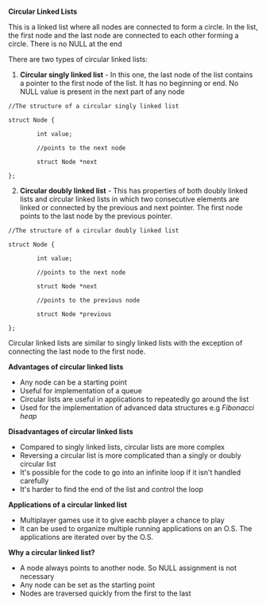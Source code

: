 **Circular Linked Lists**

This is a linked list where all nodes are connected to form a circle. In the list, the first node and the last node are connected to each other forming a circle. There is no NULL at the end

There are two types of circular linked lists:
1. **Circular singly linked list** - In this one, the last node of the list contains a pointer to the first node of the list. It has no beginning or end. No NULL value is present in the next part of any node

```
//The structure of a circular singly linked list

struct Node {

        int value;

        //points to the next node

        struct Node *next

};

```

2. **Circular doubly linked list** - This has properties of both doubly linked lists and circular linked lists in which two consecutive elements are linked or connected by the previous and next pointer. The first node points to the last node by the previous pointer.

```
//The structure of a circular doubly linked list

struct Node {

        int value;

        //points to the next node

        struct Node *next

        //points to the previous node

        struct Node *previous

};

```

Circular linked lists are similar to singly linked lists with the exception of connecting the last node to the first node.

**Advantages of circular linked lists**
- Any node can be a starting point
- Useful for implementation of a queue
- Circular lists are useful in applications to repeatedly go around the list
- Used for the implementation of advanced data structures e.g *Fibonacci heap*

**Disadvantages of circular linked lists**
- Compared to singly linked lists, circular lists are more complex
- Reversing a circular list is more complicated than a singly or doubly circular list
- It's possible for the code to go into an infinite loop if it isn't handled carefully
- It's harder to find the end of the list and control the loop

**Applications of a circular linked list**
- Multiplayer games use it to give eachb player a chance to play
- It can be used to organize multiple running applications on an O.S. The applications are iterated over by the O.S.

**Why a circular linked list?**
- A node always points to another node. So NULL assignment is not necessary
- Any node can be set as the starting point
- Nodes are traversed quickly from the first to the last
